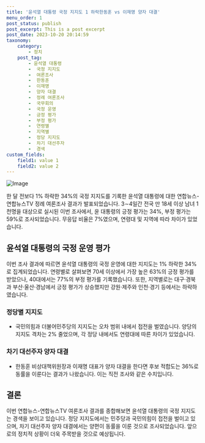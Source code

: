 ```yaml
---
title: '윤석열 대통령 국정 지지도 1 하락한동훈 vs 이재명 양자 대결'
menu_order: 1
post_status: publish
post_excerpt: This is a post excerpt
post_date: 2023-10-20 20:14:59
taxonomy:
    category:
        - 정치
    post_tag:
        - 윤석열 대통령
        -  국정 지지도
        -  여론조사
        -  한동훈
        -  이재명
        -  양자 대결
        -  정례 여론조사
        -  국무회의
        -  국정 운영
        -  긍정 평가
        -  부정 평가
        -  연령별
        -  지역별
        -  정당 지지도
        -  차기 대선주자
        -  경색
custom_fields:
    field1: value 1
    field2: value 2
---
```


![Image](https://imgnews.pstatic.net/image/001/2024/02/07/PYH2024020612720001300_P4_20240207060147981.jpg?type=w647)


한 달 전보다 1% 하락한 34%의 국정 지지도를 기록한 윤석열 대통령에 대한 연합뉴스-연합뉴스TV 정례 여론조사 결과가 발표되었습니다. 3∼4일간 전국 만 18세 이상 남녀 1천명을 대상으로 실시된 이번 조사에서, 윤 대통령의 긍정 평가는 34%, 부정 평가는 59%로 조사되었습니다. 무응답 비율은 7%였으며, 연령대 및 지역에 따라 차이가 있었습니다.

## 윤석열 대통령의 국정 운영 평가
이번 조사 결과에 따르면 윤석열 대통령의 국정 운영에 대한 지지도는 1% 하락한 34%로 집계되었습니다. 연령별로 살펴보면 70세 이상에서 가장 높은 63%의 긍정 평가를 받았으나, 40대에서는 77%의 부정 평가를 기록했습니다. 또한, 지역별로는 대구·경북과 부산·울산·경남에서 긍정 평가가 상승했지만 강원·제주와 인천·경기 등에서는 하락하였습니다.

### 정당별 지지도
- 국민의힘과 더불어민주당의 지지도는 오차 범위 내에서 접전을 벌였습니다. 양당의 지지도 격차는 2% 줄었으며, 각 정당 내에서도 연령대에 따른 차이가 있었습니다.
  
### 차기 대선주자 양자 대결
- 한동훈 비상대책위원장과 이재명 대표가 양자 대결을 한다면 후보 적합도는 36%로 동률을 이룬다는 결과가 나왔습니다. 이는 직전 조사와 같은 수치입니다.

## 결론
이번 연합뉴스-연합뉴스TV 여론조사 결과를 종합해보면 윤석열 대통령의 국정 지지도는 경색을 보이고 있습니다. 정당 지지도에서는 민주당과 국민의힘이 접전을 벌이고 있으며, 차기 대선주자 양자 대결에서는 양편이 동률을 이룬 것으로 조사되었습니다. 앞으로의 정치적 상황이 더욱 주목받을 것으로 예상됩니다.
